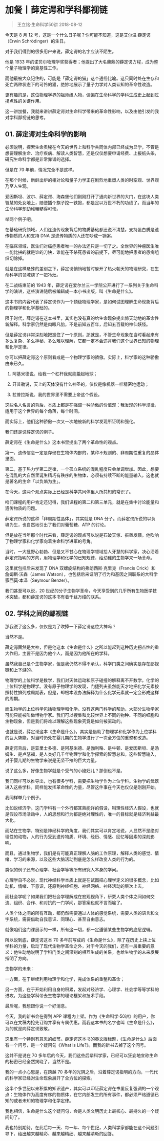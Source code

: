 # 加餐丨薛定谔和学科鄙视链
> 王立铭·生命科学50讲
2018-08-12

今天是 8 月 12 号，这是一个什么日子呢？你可能不知道，这是艾尔温·薛定谔（Erwin Schrödinger）的生日。

对于我们得到的很多用户来说，薛定谔的名字应该不陌生。

他是 1933 年的诺贝尔物理学奖获得者；他提出了大名鼎鼎的薛定谔方程，成为整个量子物理学的奠基性工作。

而他最被大众记住的，可能是「薛定谔的猫」这个通俗比喻。这只同时处在生存和死亡两种状态下的可怜的猫，绝妙地展示了量子力学对人类认知的革命性改造。

更有趣的是，这位物理学界的祖师级人物，偏偏在生命科学的学科生成史上起到过拐点性的关键作用。

这一讲加餐，我就来讲讲薛定谔对生命科学带来的革命性影响，以及由他引发的我对学科鄙视链的思考。

## 01. 薛定谔对生命科学的影响

必须说明，探索生命奥秘在今天的世界上和科学共同体内部已经成为显学，不管是想要理解生命、治疗疾病、解读人类智慧，还是仅仅想要申请经费、上报纸头条，研究生命科学都是非常靠谱的选择。

但是在 70 年前，情况完全不是这样。

在那个时候，新鲜出炉的相对论和量子力学正在剧烈地重塑人类的时空观、世界观乃至人生观。

爱因斯坦、波尔、薛定谔、海森堡他们刚刚打开了通向新世界的大门，在这块人类智慧的处女地上，随便插个旗子挖一铁锨，都是足以万世不朽的功绩了。而当年的生命科学却幼稚粗糙得可怜。

举两个例子吧。

在基础研究领域，人们连遗传现象背后的物质基础都还说不清楚，支持蛋白质是遗传物质的人和支持 DNA 是遗传物质的人还在吵成一锅粥。

在临床领域，医生们对癌症患者唯一的办法还只是一切了之。全世界的肿瘤医生唯一能比拼的就是谁的刀快，谁能在不杀死患者的前提下，尽可能地把患者的患病组织切除掉。

就是在这样悬殊的差别之下，薛定谔悄悄地暂时躲开了热火朝天的物理研究，在生命科学的领域烧了一把冷灶。

在二战结束前的 1943 年，薛定谔在爱尔兰三一学院公开进行了一系列关于生命科学的演讲，这些演讲随后被编辑成一本小书出版，叫《生命是什么》。

这本书的内容代表了薛定谔作为一个顶级物理学家，是如何试图理解生命现象背后的物理学和化学基础的。

限于时代，薛定谔在这本书里，其实也没有真的给生命现象提出惊天动地的革命性新解释。科学家仍然是肉眼凡胎，不是前知五百年，后知五百载的神仙妖怪。

但是薛定谔非常深刻地把握住了一个原则，那就是，不管生命现象在当时看起来有多么复杂、多么神秘、多么难以理解，它都一定不会违背我们这个世界已知的物理和化学定律。

你可以把薛定谔这个原则看成是一个物理学家的骄傲。实际上，科学家的这种骄傲由来已久。

1. 阿基米德说，给我一个杠杆我就能撬起地球；

2. 开普勒说，天上的天体没有什么神圣的，仅仅是像机器一样精密地运动；

3. 拉普拉斯说，我的世界里不需要上帝这个假设。

这些名人名言的背后，本质上都是在强调一种骄傲的价值观：我发现的科学规律，适用于这个世界的每个角落，每个时间。

而实际上，他们这种骄傲一次又一次地被新的科学发现所证明和强化。

我们还是说薛定谔的例子。

薛定谔在《生命是什么》这本书里提出了两个革命性的观点。

第一，遗传信息一定是存储在生物体内部的，某种不规则的、非周期性重复的晶体里面。

第二，基于热力学第二定律，一个孤立系统的混乱程度只会单调增加。因此，想要在混乱的大自然里诞生精巧有秩序的生物体，必须有持续不断的能量输入。这也就是著名的生命「以负熵为生」。

在今天，这两个观点实际上已经是科学共同体里人所共知的常识了。

咱们课程的用户肯定还记得，我们课程的第二和第三单元，就是在集中讨论能量和遗传物质的问题。

薛定谔所说的这种「非周期性晶体」，其实就是 DNA 分子。而薛定谔所说的以负墒为生，也自然地引出了我们对葡萄糖、ATP 的讨论。

但是放在当年那个时代来看，薛定谔的观点可以说是石破天惊、振聋发聩。他吹响了物理学家和化学家向着生命科学进军的号角。

当时，一大批野心勃勃、但是又不甘心在物理学领域拾人牙慧的科学家，决心沿着薛定谔指明的方向，用物理学和化学的已知规律，给幼稚的生物学来一场革命。

这里就包括后来发现了 DNA 双螺旋结构的弗朗西斯·克里克（Francis Crick）和詹姆斯·沃森（James Watson），也包括后来证明了行为和基因之间联系的大科学家西莫·本泽（Seymour Benzer）。

我们甚至可以说，20 世纪的分子生物学革命，今天享受到的几乎所有生物医学技术突破，都和薛定谔的这本书有着千丝万缕的联系。

## 02. 学科之间的鄙视链

那我说了这么多，仅仅是为了吹捧一下薛定谔这位大神吗？

当然不是。

薛定谔固然是大神，但是他这本《生命是什么》之所以能起到这种历史拐点性的重大作用，主要不是因为他个人，而是因为他所在的学科。

虽然我自己是个生物学家，但是我仍然不得不承认，科学门类之间确实是存在鄙视链和上下游的。

物理学的上位科学是数学，我们对天体运动和原子碰撞的解释离不开数学。化学的上位科学是物理学。没有原子物理学的发现，门捷列夫虽然能天才地把化学元素按照特性排列成周期表，但是，却根本没办法解释为什么化学元素就一定会形成这样的周期。

而生物学的上位科学包括物理学和化学。没有这两门科学的帮助，大部分生物学家可能只能被叫做博物学家。我们可以搜集和比较世界上不同的物种、不同的细胞和生物现象，但是我们将难以理解这些现象究竟是如何被驱动的。

也就是说，薛定谔这本《生命是什么》，其实是借助了物理学和化学作为上位学科的巨大势能，对当时仍处在婴儿期的生物学进行了一次全方位的重整和改造。

薛定谔背后，是亚里士多德、是阿基米德、是伽利略、是牛顿、是爱因斯坦、是汤姆生、是卢瑟福，是人类好几千年物理学和化学探索的智慧总和。这些智慧输入，对于婴儿期的生物学来说是无坚不摧的巨大力量。

说了这么多，好像生物学就是个受气的小媳妇儿？那倒也不是。

我们同样可以推导出，也有很多学科，需要把生物学作为上位学科。生物学的武器进入这些学科，同样能发挥革命性的力量，尽管这件事在今天也仅仅是刚刚开始。

我同样举几个例子。

比如说经济学。这门学科有一个外行都耳熟能详的假设，叫理性经济人假设，也就是假设市场活动中，人的思想和行为都是绝对理性的，唯一的目标就是经济利益最大化。

而站在生物学，特别是神经科学的角度，我们其实可以肯定地说，人显然不是绝对理性的动物，人的行为受到遗传物质、环境、经历、情感、回忆等因素的深刻影响。

而且，通过生物学，我们是有可能真正理解人脑的工作原理，解释人类的感觉、情绪、学习的来源，以及这些大脑活动到底是怎么样改变人类的行为的。

类似的例子还有心理学、社会学等等所有研究人本身的学问。

心理学自不必说，现代神经科学本质上就是在试图把心理学定义的很多概念，比如动机、情绪、下意识，还原到神经细胞、神经网络、神经活动的层次上去。

而社会学呢？如果我们把社会学理解成在宏观视角下，研究人类个体之间如何交流、组织、合作、和对抗的一门学问，那答案也就不言而喻了。

人类个体之间的所有互动，都仍然需要通过人体的感觉系统，需要人类的语言和文字系统，需要借助自我意识、同理心、甚至自由意志。

就像咱们这门课展示的一样，所有这一切，都一定遵循某些生物学的底层逻辑。

所以说到底，薛定谔这本 70 多年前写成的《生命是什么》，除了在历史上挟上位学科的力量，启动了现代生物学革命之外，对于今天的我们，还有一层重要的意义：他生动地说明了学科门类之间深刻的相互生成的关系，也给生物学的未来发展指明了方向。

生物学的未来：

一方面，在于继续利用物理学和化学，完成体系的重整和革命；

另一方面，在于开始利用自身的积累，发起对经济学、心理学、社会学等等学科的进攻，为这些学科带去生物学的理论框架和技术手段。

最后呢，我想跟你说一个好消息。

今天，我的新书会在得到 APP 课程内上架。作为《生命科学·50讲》的用户，你可以在文稿内抢先订购并享有专属优惠。而我这本书的名字也叫《生命是什么》，为的就是向薛定谔致敬。

这里有一个特别有意思的细节。薛定谔这本书的英文版标题，《生命是什么》后面有一个问号，是一个疑问句《What is Life?》。而我的新书去掉了这个问号。

这并不是说在 70 多年后的今天，我们这些后辈科学家，已经可以狂妄地宣称生命的秘密已经全然揭晓了，当然不是。

我的一点小心思是，在跨越 70 多年的光阴之后，沿着薛定谔指明的方向，一代代的科学家已经对生命现象展开了全方位的探索。

这半个多世纪以来积累的知识遗产，其实可以印证薛定谔在书里反复强调的一个观点：生物体作为高度有序的物质体，在它内部发生的所有事件，都必须严格遵循已知的或者未知的物理学和化学定律。

我也相信，生命是什么这个疑问句，会是人类文明历史上最核心、最持久的一个疑问句了。

我也特别期待，在此后每一天、每一年、每个世纪，人类科学家都能在这个问题引导下，给出越来越精彩、越来越精细、越来越清晰的回答。


